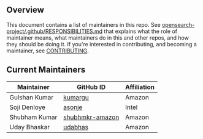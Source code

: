 ## Overview

This document contains a list of maintainers in this repo. See [opensearch-project/.github/RESPONSIBILITIES.md](https://github.com/opensearch-project/.github/blob/main/RESPONSIBILITIES.md#maintainer-responsibilities) that explains what the role of maintainer means, what maintainers do in this and other repos, and how they should be doing it. If you're interested in contributing, and becoming a maintainer, see [CONTRIBUTING](CONTRIBUTING.md).

## Current Maintainers

| Maintainer               | GitHub ID                                               | Affiliation |
|--------------------------|---------------------------------------------------------|-------------|
| Gulshan Kumar            | [kumargu](https://github.com/kumargu)                   | Amazon      |
| Soji Denloye             | [asonje](https://github.com/asonje)                     | Intel       |
| Shubham Kumar            | [shubhmkr-amazon](https://github.com/shubhmkr-amazon)   | Amazon      |
| Uday Bhaskar             | [udabhas](https://github.com/udabhas)                | Amazon      |


